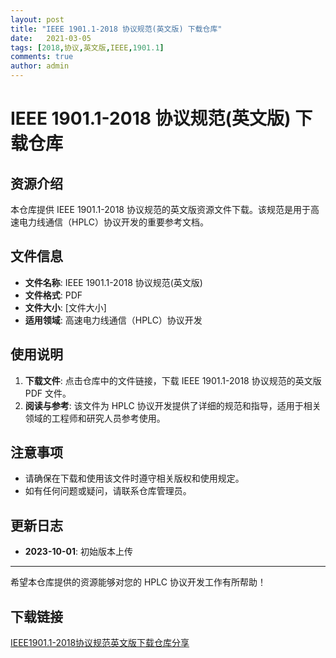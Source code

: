 ```yaml
---
layout: post
title: "IEEE 1901.1-2018 协议规范(英文版) 下载仓库"
date:   2021-03-05
tags: [2018,协议,英文版,IEEE,1901.1]
comments: true
author: admin
---
```

# IEEE 1901.1-2018 协议规范(英文版) 下载仓库

## 资源介绍

本仓库提供 IEEE 1901.1-2018 协议规范的英文版资源文件下载。该规范是用于高速电力线通信（HPLC）协议开发的重要参考文档。

## 文件信息

- **文件名称**: IEEE 1901.1-2018 协议规范(英文版)
- **文件格式**: PDF
- **文件大小**: [文件大小]
- **适用领域**: 高速电力线通信（HPLC）协议开发

## 使用说明

1. **下载文件**: 点击仓库中的文件链接，下载 IEEE 1901.1-2018 协议规范的英文版 PDF 文件。
2. **阅读与参考**: 该文件为 HPLC 协议开发提供了详细的规范和指导，适用于相关领域的工程师和研究人员参考使用。

## 注意事项

- 请确保在下载和使用该文件时遵守相关版权和使用规定。
- 如有任何问题或疑问，请联系仓库管理员。

## 更新日志

- **2023-10-01**: 初始版本上传

---

希望本仓库提供的资源能够对您的 HPLC 协议开发工作有所帮助！

## 下载链接

[IEEE1901.1-2018协议规范英文版下载仓库分享](https://pan.quark.cn/s/7b7090b389f4)